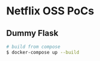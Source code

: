 # Netflix OSS PoCs


## Dummy Flask

```bash
# build from compose
$ docker-compose up --build



```